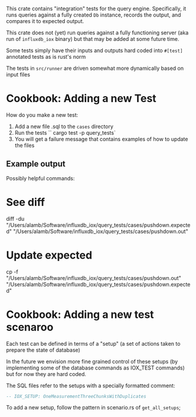 This crate contains "integration" tests for the query
engine. Specifically, it runs queries against a fully created `Db`
instance, records the output, and compares it to expected output.

This crate does not (yet) run queries against a fully functioning
server (aka run of `influxdb_iox` binary) but that may be added at
some future time.

Some tests simply have their inputs and outputs hard coded into
`#[test]` annotated tests as is rust's norm

The tests in `src/runner` are driven somewhat more dynamically based on input files


# Cookbook: Adding a new Test

How do you make a new test:
1. Add a new file .sql to the `cases` directory
2. Run the tests `` cargo test -p query_tests`
3. You will get a failure message that contains examples of how to update the files


## Example output
Possibly helpful commands:
  # See diff
  diff -du "/Users/alamb/Software/influxdb_iox/query_tests/cases/pushdown.expected" "/Users/alamb/Software/influxdb_iox/query_tests/cases/pushdown.out"
  # Update expected
  cp -f "/Users/alamb/Software/influxdb_iox/query_tests/cases/pushdown.out" "/Users/alamb/Software/influxdb_iox/query_tests/cases/pushdown.expected"

# Cookbook: Adding a new test scenaroo

Each test can be defined in terms of a "setup" (a set of actions taken to prepare the state of database)

In the future we envision more fine grained control of these setups (by implementing some of the database commands as IOX_TEST commands) but for now they are hard coded.

The SQL files refer to the setups with a specially formatted comment:

```sql
-- IOX_SETUP: OneMeasurementThreeChunksWithDuplicates
```

To add a new setup, follow the pattern in scenario.rs of `get_all_setups`;
